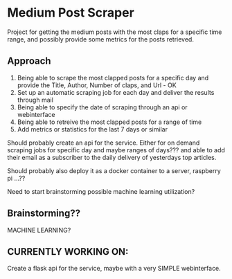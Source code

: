 # Medium Post Scraper
Project for getting the medium posts with the most claps for a specific time range, and possibly provide some metrics for the posts retrieved.

## Approach
1. Being able to scrape the most clapped posts for a specific day and provide the Title, Author, Number of claps, and Url - OK
2. Set up an automatic scraping job for each day and deliver the results through mail
3. Being able to specify the date of scraping through an api or webinterface
4. Being able to retreive the most clapped posts for a range of time
5. Add metrics or statistics for the last 7 days or similar

Should probably create an api for the service. Either for on demand scraping jobs for specific day and maybe ranges of days??? and able to add their email as a subscriber to the daily delivery of yesterdays top articles.

Should probably also deploy it as a docker container to a server, raspberry pi ...??

Need to start brainstorming possible machine learning utilization?

## Brainstorming??

MACHINE LEARNING?


## CURRENTLY WORKING ON:

Create a flask api for the service, maybe with a very SIMPLE webinterface.